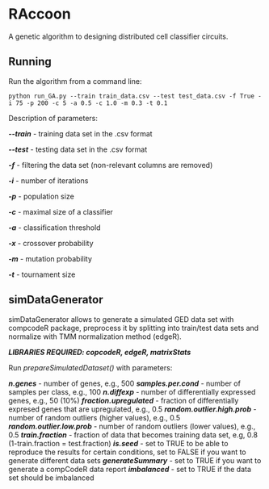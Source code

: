 # RAccoon

A genetic algorithm to designing distributed cell classifier circuits.

## Running 

Run the algorithm from a command line:

```
python run_GA.py --train train_data.csv --test test_data.csv -f True -i 75 -p 200 -c 5 -a 0.5 -c 1.0 -m 0.3 -t 0.1
```

Description of parameters:

***--train*** - training data set in the .csv format

***--test*** - testing data set in the .csv format

***-f*** - filtering the data set (non-relevant columns are removed)

***-i*** - number of iterations

***-p*** - population size

***-c*** - maximal size of a classifier

***-a*** - classification threshold

***-x*** - crossover probability

***-m*** - mutation probability

***-t*** - tournament size


## simDataGenerator

simDataGenerator allows to generate a simulated GED data set with compcodeR package, preprocess it by splitting into train/test data sets and normalize with TMM normalization method (edgeR). 

***LIBRARIES REQUIRED: copcodeR, edgeR, matrixStats***

Run *prepareSimulatedDataset()* with parameters:

***n.genes*** - number of genes, e.g., 500
***samples.per.cond*** - number of samples per class, e.g., 100
***n.diffexp*** - number of differentially expressed genes, e.g., 50 (10%)
***fraction.upregulated*** - fraction of differentially expresed genes that are upregulated, e.g., 0.5
***random.outlier.high.prob*** - number of random outliers (higher values), e.g., 0.5
***random.outlier.low.prob*** - number of random outliers (lower values), e.g., 0.5
***train.fraction*** - fraction of data that becomes training data set, e.g, 0.8 (1-train.fraction = test.fraction)
***is.seed*** - set to TRUE to be able to reproduce the results for certain conditions, set to FALSE if you want to generate different data sets
***generateSummary*** - set to TRUE if you want to generate a compCodeR data report
***imbalanced*** - set to TRUE if the data set should be imbalanced
